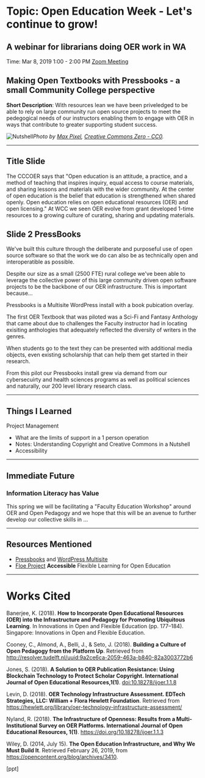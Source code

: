 
# Topic: Open Education Week - Let's continue to grow! 
## A webinar for librarians doing OER work in WA

Time: Mar 8, 2019 1:00 - 2:00 PM  [Zoom Meeting](https://zoom.us/j/111107245)

## Making Open Textbooks with Pressbooks - a small Community College perspective 

**Short Description**: With resources lean we have been priveledged to be able to rely on large community run open source projects to meet the pedegogical needs of our instructors enabling them to engage with OER in ways that contribute to greater supporting student success.

![Nutshell](https://www.maxpixel.net/static/photo/1x/Brain-Nutshell-Nut-Open-Shell-Coils-Walnut-Head-3072652.jpg)*Photo by [Max Pixel](https://www.maxpixel.net/Brain-Nutshell-Nut-Open-Shell-Coils-Walnut-Head-3072652), [Creative Commons Zero - CC0](https://creativecommons.org/publicdomain/zero/1.0/deed.en).*

___

## Title Slide

The CCCOER says that "Open education is an attitude, a practice, and a method of teaching that inspires inquiry, equal access to course materials, and sharing lessons and materials with the wider community. At the center of open education is the belief that education is strengthened when shared openly. Open education relies on open educational resources (OER) and open licensing."  At WCC we seen OER evolve from grant developed 1-time resources to a growing culture of curating, sharing and updating materials. 

## Slide 2 PressBooks

We've built this culture through the deliberate and purposeful use of open source software so that the work we do can also be as technically open and interoperatible as possible.  

Despite our size as a small (2500 FTE) rural college we've been able to leverage the collective power of this large community driven open software projects to be the backbone of our OER infrastructure. This is important because...

Pressbooks is a Multisite WordPress install with a book pubication overlay. 

The first OER Textbook that was piloted was a Sci-Fi and Fantasy Anthology that came about due to challenges the Faculty instructor had in locating exisiting anthologies that adequately reflected the diversity of writers in the genres. 

When students go to the text they can be presented with additional media objects, even existing scholarship that can help them get started in their research. 

From this pilot our Pressbooks install grew via demand from our cybersecuirty and health sciences programs as well as political sciences and naturally, our 200 level library research class. 

___

## Things I Learned

Project Management
- What are the limits of support in a 1 person operation
- Notes: Understanding Copyright and Creative Commons in a Nutshell
- Accessibility 
___

## Immediate Future

### Information Literacy has Value

This spring we will be facilitating a "Faculty Education Workshop" around OER and Open Pedagogy and we hope that this will be an avenue to further develop our collective skills in ...

___

## Resources Mentioned

- [Pressbooks](https://pressbooks.org/) and [WordPress Multisite](https://codex.wordpress.org/Create_A_Network)
- [Floe Project](https://floeproject.org/) **Accessible** Flexible Learning for Open Education 


___

# Works Cited

Banerjee, K. (2018). **How to Incorporate Open Educational Resources (OER) into the Infrastructure and Pedagogy for Promoting Ubiquitous Learning**. In Innovations in Open and Flexible Education (pp. 177–184). Singapore: Innovations in Open and Flexible Education.

Cooney, C., Almond, A., Belli, J., & Seto, J. (2018). **Building a Culture of Open Pedagogy from the Platform Up**. Retrieved from http://resolver.tudelft.nl/uuid:9a2ce6ca-2059-463a-b840-82a3003772b6

Jones, S. (2018). **A Solution to OER Publication Resistance: Using Blockchain Technology to Protect Scholar Copyright. International Journal of Open Educational Resources,1(1)**. [doi:10.18278/ijoer.1.1.8](http://www.ipsonet.org/publications/open-access/ijoer/ijoer-volume-1-issue-1-fall-2018-winter-2019)

Levin, D. (2018). **OER Technology Infrastructure Assessment. EDTech Strategies, LLC: William + Flora Hewlett Foundation**. Retrieved from https://hewlett.org/library/oer-technology-infrastructure-assessment/

Nyland, R. (2018). **The Infrastructure of Openness: Results from a Multi-Institutional Survey on OER Platforms. International Journal of Open Educational Resources, 1(1)**. https://doi.org/10.18278/ijoer.1.1.3

Wiley, D. (2014, July 15). **The Open Education Infrastructure, and Why We Must Build It**. Retrieved February 26, 2019, from https://opencontent.org/blog/archives/3410.




[ppt]
